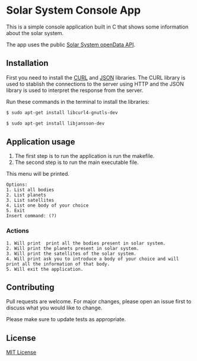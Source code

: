# Solar System Console App

This is a simple console application built in C that shows some information about the solar system. 

The app uses the public [Solar System openData API](https://api.le-systeme-solaire.net/).

## Installation
First you need to install the [CURL](https://curl.se/libcurl/) and [JSON](https://jansson.readthedocs.io/en/2.7/index.html) libraries.
The CURL library is used to stablish the connections to the server using HTTP and the JSON library is used to interpret the response from the server.

Run these commands in the terminal to install the libraries:
```bash
$ sudo apt-get install libcurl4-gnutls-dev
```
```bash
$ sudo apt-get install libjansson-dev
```


## Application usage

1. The first step is to run the application is run the makefile.
2. The second step is to run the main executable file.

This menu will be printed.

    Options:
    1. List all bodies
    2. List planets
    3. List satellites
    4. List one body of your choice
    5. Exit
    Insert command: (?)


### Actions
```
1. Will print  print all the bodies present in solar system.
2. Will print the planets present in solar system.
3. Will print the satellites of the solar system.
4. Will print ask you to introduce a body of your choice and will print all the information of that body.
5. Will exit the application.
```

## Contributing
Pull requests are welcome. For major changes, please open an issue first to discuss what you would like to change.

Please make sure to update tests as appropriate.


## License
[MIT License](LICENSE.txt)
